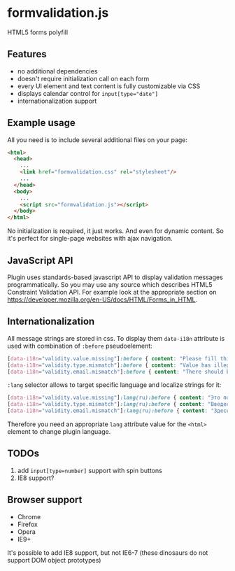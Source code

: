 formvalidation.js
=================
HTML5 forms polyfill

Features
--------
* no additional dependencies
* doesn't require initialization call on each form
* every UI element and text content is fully customizable via CSS
* displays calendar control for `input[type="date"]`
* internationalization support

Example usage
-------------
All you need is to include several additional files on your page:
```html
<html>
  <head>
    ...
    <link href="formvalidation.css" rel="stylesheet"/>
    ...
  </head>
  <body>
    ...
    <script src="formvalidation.js"></script>
  </body>
</html>
```
No initialization is required, it just works. And even for dynamic content. So it's perfect for single-page websites with ajax navigation. 

JavaScript API
--------------
Plugin uses standards-based javascript API to display validation messages programmatically. So you may use any source which describes HTML5 Constraint Validation API. For example look at the appropriate section on https://developer.mozilla.org/en-US/docs/HTML/Forms_in_HTML.

Internationalization
--------------------
All message strings are stored in css. To display them `data-i18n` attribute is used with combination of `:before` pseudoelement:
```css
[data-i18n="validity.value.missing"]:before { content: "Please fill this field" }
[data-i18n="validity.type.mismatch"]:before { content: "Value has illegal format" }
[data-i18n="validity.email.mismatch"]:before { content: "There should be a valid email" }
```
`:lang` selector allows to target specific language and localize strings for it:
```css
[data-i18n="validity.value.missing"]:lang(ru):before { content: "Это поле не может быть пустым" }
[data-i18n="validity.type.mismatch"]:lang(ru):before { content: "Введенное значение имеет недопустимый формат" }
[data-i18n="validity.email.mismatch"]:lang(ru):before { content: "Здесь должен быть правильный email" }
```
Therefore you need an appropriate `lang` attribute value for the `<html>` element to change plugin language.

TODOs
-----
1. add `input[type=number]` support with spin buttons
2. IE8 support?

Browser support
---------------
* Chrome
* Firefox
* Opera
* IE9+

It's possible to add IE8 support, but not IE6-7 (these dinosaurs do not support DOM object prototypes)